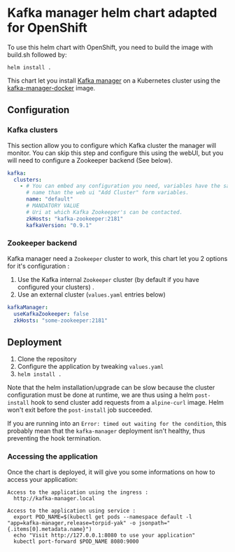 # Kafka manager helm chart adapted for OpenShift

To use this helm chart with OpenShift, you need to build the image with build.sh followed by:

`helm install .`

This chart let you install [Kafka manager](https://github.com/yahoo/kafka-manager)
on a Kubernetes cluster using the [kafka-manager-docker](https://github.com/sheepkiller/kafka-manager-docker)
image.

## Configuration

### Kafka clusters

This section allow you to configure which Kafka cluster the manager will
monitor. You can skip this step and configure this using the webUI, but
you will need to configure a Zookeeper backend (See below).

```yaml
kafka:
  clusters:
    - # You can embed any configuration you need, variables have the same
      # name than the web ui "Add Cluster" form variables.
      name: "default"
      # MANDATORY VALUE
      # Uri at which Kafka Zookeeper's can be contacted.
      zkHosts: "kafka-zookeeper:2181"
      kafkaVersion: "0.9.1"
```


### Zookeeper backend

Kafka manager need a `Zookeeper` cluster to work, this chart let you 2 options
for it's configuration :

1. Use the Kafka internal `Zookeeper` cluster (by default if you have configured your clusters) .
2. Use an external cluster (`values.yaml` entries below)

```yaml
kafkaManager:
  useKafkaZookeeper: false
  zkHosts: "some-zookeeper:2181"
```


## Deployment

1. Clone the repository
2. Configure the application by tweaking `values.yaml`
3. `helm install .`

Note that the helm installation/upgrade can be slow because the cluster configuration
must be done at runtime, we are thus using a helm `post-install` hook to send
cluster add requests from a `alpine-curl` image. Helm won't exit before the
`post-install` job succeeded.

If you are running into an `Error: timed out waiting for the condition`, this probably mean that the `kafka-manager` deployment isn't healthy,
thus preventing the hook termination.

### Accessing the application

Once the chart is deployed, it will give you some informations on how to access your application:

```
Access to the application using the ingress :
  http://kafka-manager.local

Access to the application using service :
  export POD_NAME=$(kubectl get pods --namespace default -l "app=kafka-manager,release=torpid-yak" -o jsonpath="{.items[0].metadata.name}")
  echo "Visit http://127.0.0.1:8080 to use your application"
  kubectl port-forward $POD_NAME 8080:9000

```
